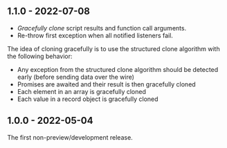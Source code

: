 ## 1.1.0 - 2022-07-08

- *Gracefully clone* script results and function call arguments.
- Re-throw first exception when all notified listeners fail.

The idea of cloning gracefully is to use the structured clone algorithm with the following behavior:

- Any exception from the structured clone algorithm should be detected early (before sending data over the wire)
- Promises are awaited and their result is then gracefully cloned
- Each element in an array is gracefully cloned
- Each value in a record object is gracefully cloned

## 1.0.0 - 2022-05-04

The first non-preview/development release.
